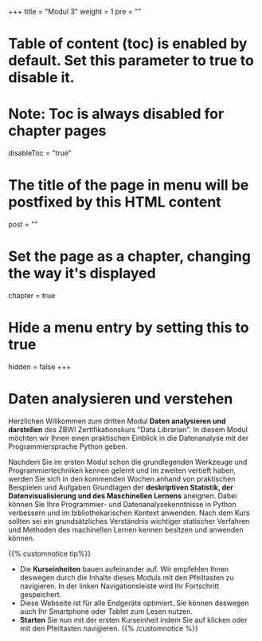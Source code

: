 +++
title = "Modul 3"
weight = 1
pre = ""
# Table of content (toc) is enabled by default. Set this parameter to true to disable it.
# Note: Toc is always disabled for chapter pages
disableToc = "true"
# The title of the page in menu will be postfixed by this HTML content
post = ""
# Set the page as a chapter, changing the way it's displayed
chapter = true
# Hide a menu entry by setting this to true
hidden = false
+++

# Daten analysieren und verstehen


Herzlichen Willkommen zum dritten Modul **Daten analysieren und darstellen** des ZBWI Zertifikationskurs "Data Librarian". In diesem Modul möchten wir Ihnen einen praktischen Einblick in die Datenanalyse mit der Programmiersprache Python geben.

Nachdem Sie im ersten Modul schon die grundlegenden Werkzeuge und Programmiertechniken kennen gelernt und im zweiten vertieft haben, werden Sie sich in den kommenden Wochen anhand von praktischen Beispielen und Aufgaben Grundlagen der **deskriptiven Statistik, der Datenvisualisierung und des Maschinellen Lernens** aneignen. Dabei können Sie Ihre Programmier- und Datenanalysekenntnisse in Python verbessern und im bibliothekarischen Kontext anwenden. Nach dem Kurs sollten sei ein grundsätzliches Verständnis wichtiger statischer Verfahren und Methoden des machinellen Lernen kennen besitzen und anwenden können.

{{% customnotice tip%}}
- Die **Kurseinheiten** bauen aufeinander auf. Wir empfehlen Ihnen deswegen durch die Inhalte dieses Moduls mit den Pfeiltasten zu navigieren. In der linken Navigationsleiste wird Ihr Fortschritt gespeichert.
- Diese Webseite ist für alle Endgeräte optimiert. Sie können deswegen auch Ihr Smartphone oder Tablet zum Lesen nutzen.
- **Starten** Sie nun mit der ersten Kurseinheit indem Sie auf </i> <i class="fas fa-chevron-right"></i> klicken oder mit den Pfeiltasten <i class="fas fa-arrows-alt-h"></i> navigieren.
{{% /customnotice %}}


